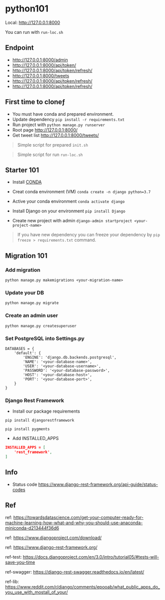 # python101

Local: http://127.0.0.1:8000

You can run with `run-loc.sh`

## Endpoint

- http://127.0.0.1:8000/admin
- http://127.0.0.1:8000/api/token/
- http://127.0.0.1:8000/api/token/refresh/
- http://127.0.0.1:8000/tweets
- http://127.0.0.1:8000/api/token/refresh/
- http://127.0.0.1:8000/api/token/refresh/

## First time to cloneƒ

- You must have conda and prepared environment.
- Update dependency `pip install -r requirements.txt`
- Run project with `python manage.py runserver`
- Root page http://127.0.0.1:8000/
- Get tweet list http://127.0.0.1:8000/tweets/

> Simple script for prepared `init.sh`

> Simple script for run `run-loc.sh`

## Starter 101

- Install [CONDA](https://www.anaconda.com/distribution/#download-section)

- Creat conda environment (VM) `conda create -n django python=3.7`

- Active your conda environment `conda activate django`

- Install Django on your environment `pip install Django`

- Create new project with admin `django-admin startproject <your-project-name>`

> If you have new dependency you can freeze your dependency by `pip freeze > requirements.txt` command.

## Migration 101

### Add migration

`python manage.py makemigrations <your-migration-name>`

### Update your DB

`python manage.py migrate`

### Create an admin user

`python manage.py createsuperuser`

### Set PostgreSQL into Settings.py
```
DATABASES = {
    'default': {
        'ENGINE': 'django.db.backends.postgresql',
        'NAME': '<your-database-name>',
        'USER': '<your-database-username>',
        'PASSWORD': '<your-database-password>',
        'HOST': '<your-database-host>',
        'PORT': '<your-database-port>',
    }
}
```

### Django Rest Framework

 - Install our package requirements

`pip install djangorestframework`

`pip install pygments`

 - Add INSTALLED_APPS

```json
INSTALLED_APPS = [
    'rest_framework',
]
```

## Info

- Status code https://www.django-rest-framework.org/api-guide/status-codes

## Ref

ref: https://towardsdatascience.com/get-your-computer-ready-for-machine-learning-how-what-and-why-you-should-use-anaconda-miniconda-d213444f36d6

ref: https://www.djangoproject.com/download/

ref: https://www.django-rest-framework.org/

ref-test: https://docs.djangoproject.com/en/3.0/intro/tutorial05/#tests-will-save-you-time

ref-swagger: https://django-rest-swagger.readthedocs.io/en/latest/

ref-lib: https://www.reddit.com/r/django/comments/epooab/what_public_apps_do_you_use_with_mostall_of_your/
